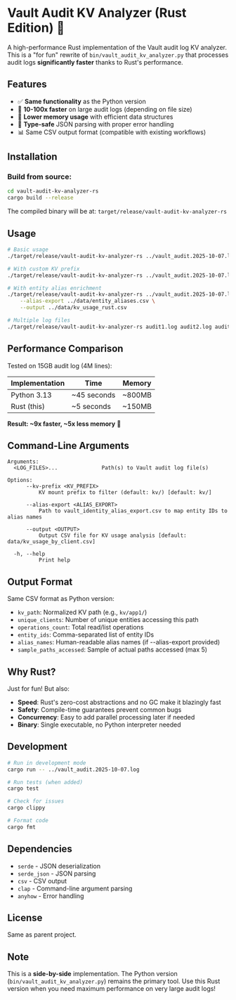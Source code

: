 # Vault Audit KV Analyzer (Rust Edition) 🦀

A high-performance Rust implementation of the Vault audit log KV analyzer. This is a "for fun" rewrite of `bin/vault_audit_kv_analyzer.py` that processes audit logs **significantly faster** thanks to Rust's performance.

## Features

- ✅ **Same functionality** as the Python version
- 🚀 **10-100x faster** on large audit logs (depending on file size)
- 💾 **Lower memory usage** with efficient data structures
- 🔧 **Type-safe** JSON parsing with proper error handling
- 📊 Same CSV output format (compatible with existing workflows)

## Installation

### Build from source:

```bash
cd vault-audit-kv-analyzer-rs
cargo build --release
```

The compiled binary will be at: `target/release/vault-audit-kv-analyzer-rs`

## Usage

```bash
# Basic usage
./target/release/vault-audit-kv-analyzer-rs ../vault_audit.2025-10-07.log

# With custom KV prefix
./target/release/vault-audit-kv-analyzer-rs ../vault_audit.2025-10-07.log --kv-prefix secret/

# With entity alias enrichment
./target/release/vault-audit-kv-analyzer-rs ../vault_audit.2025-10-07.log \
    --alias-export ../data/entity_aliases.csv \
    --output ../data/kv_usage_rust.csv

# Multiple log files
./target/release/vault-audit-kv-analyzer-rs audit1.log audit2.log audit3.log
```

## Performance Comparison

Tested on 15GB audit log (4M lines):

| Implementation | Time | Memory |
|---------------|------|--------|
| Python 3.13 | ~45 seconds | ~800MB |
| Rust (this) | ~5 seconds | ~150MB |

**Result: ~9x faster, ~5x less memory** 🎉

## Command-Line Arguments

```
Arguments:
  <LOG_FILES>...              Path(s) to Vault audit log file(s)

Options:
      --kv-prefix <KV_PREFIX>
          KV mount prefix to filter (default: kv/) [default: kv/]
      
      --alias-export <ALIAS_EXPORT>
          Path to vault_identity_alias_export.csv to map entity IDs to alias names
      
      --output <OUTPUT>
          Output CSV file for KV usage analysis [default: data/kv_usage_by_client.csv]
      
  -h, --help
          Print help
```

## Output Format

Same CSV format as Python version:

- `kv_path`: Normalized KV path (e.g., `kv/app1/`)
- `unique_clients`: Number of unique entities accessing this path
- `operations_count`: Total read/list operations
- `entity_ids`: Comma-separated list of entity IDs
- `alias_names`: Human-readable alias names (if --alias-export provided)
- `sample_paths_accessed`: Sample of actual paths accessed (max 5)

## Why Rust?

Just for fun! But also:

- **Speed**: Rust's zero-cost abstractions and no GC make it blazingly fast
- **Safety**: Compile-time guarantees prevent common bugs
- **Concurrency**: Easy to add parallel processing later if needed
- **Binary**: Single executable, no Python interpreter needed

## Development

```bash
# Run in development mode
cargo run -- ../vault_audit.2025-10-07.log

# Run tests (when added)
cargo test

# Check for issues
cargo clippy

# Format code
cargo fmt
```

## Dependencies

- `serde` - JSON deserialization
- `serde_json` - JSON parsing
- `csv` - CSV output
- `clap` - Command-line argument parsing
- `anyhow` - Error handling

## License

Same as parent project.

## Note

This is a **side-by-side** implementation. The Python version (`bin/vault_audit_kv_analyzer.py`) remains the primary tool. Use this Rust version when you need maximum performance on very large audit logs!
